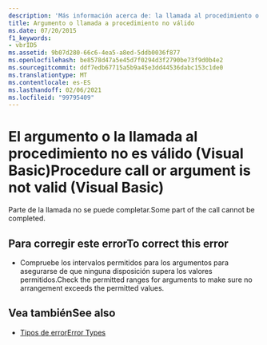 ```yaml
---
description: 'Más información acerca de: la llamada al procedimiento o el argumento no es válido (Visual Basic)'
title: Argumento o llamada a procedimiento no válido
ms.date: 07/20/2015
f1_keywords:
- vbrID5
ms.assetid: 9b07d280-66c6-4ea5-a8ed-5ddb0036f877
ms.openlocfilehash: be8578d47a5e45d7f0294d3f2790be73f9d0b4e2
ms.sourcegitcommit: ddf7edb67715a5b9a45e3dd44536dabc153c1de0
ms.translationtype: MT
ms.contentlocale: es-ES
ms.lasthandoff: 02/06/2021
ms.locfileid: "99795409"
---
```

# <a name="procedure-call-or-argument-is-not-valid-visual-basic"></a><span data-ttu-id="ac794-103">El argumento o la llamada al procedimiento no es válido (Visual Basic)</span><span class="sxs-lookup"><span data-stu-id="ac794-103">Procedure call or argument is not valid (Visual Basic)</span></span>

<span data-ttu-id="ac794-104">Parte de la llamada no se puede completar.</span><span class="sxs-lookup"><span data-stu-id="ac794-104">Some part of the call cannot be completed.</span></span>  
  
## <a name="to-correct-this-error"></a><span data-ttu-id="ac794-105">Para corregir este error</span><span class="sxs-lookup"><span data-stu-id="ac794-105">To correct this error</span></span>  
  
- <span data-ttu-id="ac794-106">Compruebe los intervalos permitidos para los argumentos para asegurarse de que ninguna disposición supera los valores permitidos.</span><span class="sxs-lookup"><span data-stu-id="ac794-106">Check the permitted ranges for arguments to make sure no arrangement exceeds the permitted values.</span></span>  
  
## <a name="see-also"></a><span data-ttu-id="ac794-107">Vea también</span><span class="sxs-lookup"><span data-stu-id="ac794-107">See also</span></span>

- [<span data-ttu-id="ac794-108">Tipos de error</span><span class="sxs-lookup"><span data-stu-id="ac794-108">Error Types</span></span>](../../programming-guide/language-features/error-types.md)
